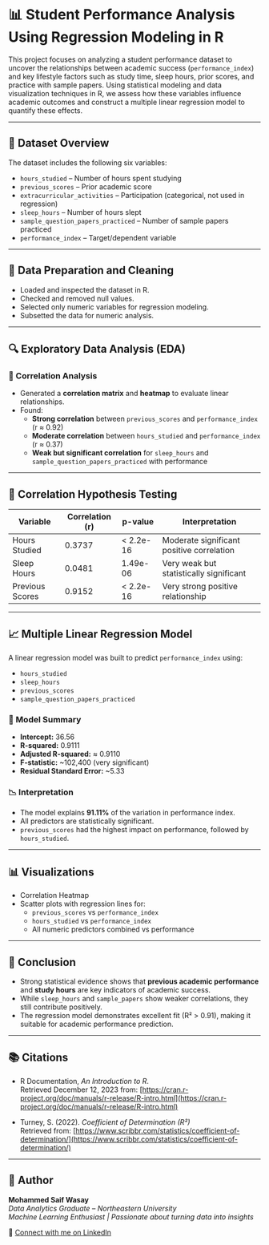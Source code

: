 # 📊 Student Performance Analysis Using Regression Modeling in R

This project focuses on analyzing a student performance dataset to uncover the relationships between academic success (`performance_index`) and key lifestyle factors such as study time, sleep hours, prior scores, and practice with sample papers. Using statistical modeling and data visualization techniques in R, we assess how these variables influence academic outcomes and construct a multiple linear regression model to quantify these effects.

---

## 📁 Dataset Overview

The dataset includes the following six variables:

- `hours_studied` – Number of hours spent studying  
- `previous_scores` – Prior academic score  
- `extracurricular_activities` – Participation (categorical, not used in regression)  
- `sleep_hours` – Number of hours slept  
- `sample_question_papers_practiced` – Number of sample papers practiced  
- `performance_index` – Target/dependent variable

---

## 🧼 Data Preparation and Cleaning

- Loaded and inspected the dataset in R.
- Checked and removed null values.
- Selected only numeric variables for regression modeling.
- Subsetted the data for numeric analysis.

---

## 🔍 Exploratory Data Analysis (EDA)

### 🔗 Correlation Analysis

- Generated a **correlation matrix** and **heatmap** to evaluate linear relationships.
- Found:
  - **Strong correlation** between `previous_scores` and `performance_index` (r ≈ 0.92)
  - **Moderate correlation** between `hours_studied` and `performance_index` (r ≈ 0.37)
  - **Weak but significant correlation** for `sleep_hours` and `sample_question_papers_practiced` with performance

---

## 🧪 Correlation Hypothesis Testing

| Variable                          | Correlation (r) | p-value       | Interpretation                                |
|----------------------------------|------------------|---------------|-----------------------------------------------|
| Hours Studied                    | 0.3737           | < 2.2e-16     | Moderate significant positive correlation     |
| Sleep Hours                      | 0.0481           | 1.49e-06      | Very weak but statistically significant       |
| Previous Scores                  | 0.9152           | < 2.2e-16     | Very strong positive relationship             |

---

## 📈 Multiple Linear Regression Model

A linear regression model was built to predict `performance_index` using:

- `hours_studied`
- `sleep_hours`
- `previous_scores`
- `sample_question_papers_practiced`

### 🔢 Model Summary

- **Intercept:** 36.56
- **R-squared:** 0.9111
- **Adjusted R-squared:** ≈ 0.9110
- **F-statistic:** ~102,400 (very significant)
- **Residual Standard Error:** ~5.33

### 📉 Interpretation

- The model explains **91.11%** of the variation in performance index.
- All predictors are statistically significant.
- `previous_scores` had the highest impact on performance, followed by `hours_studied`.

---

## 📊 Visualizations

- Correlation Heatmap  
- Scatter plots with regression lines for:
  - `previous_scores` vs `performance_index`
  - `hours_studied` vs `performance_index`
  - All numeric predictors combined vs performance

---

## 🧠 Conclusion

- Strong statistical evidence shows that **previous academic performance** and **study hours** are key indicators of academic success.
- While `sleep_hours` and `sample_papers` show weaker correlations, they still contribute positively.
- The regression model demonstrates excellent fit (R² > 0.91), making it suitable for academic performance prediction.

---

## 📚 Citations

- R Documentation, *An Introduction to R*.  
  Retrieved December 12, 2023 from: [https://cran.r-project.org/doc/manuals/r-release/R-intro.html](https://cran.r-project.org/doc/manuals/r-release/R-intro.html)  

- Turney, S. (2022). *Coefficient of Determination (R²)*  
  Retrieved from: [https://www.scribbr.com/statistics/coefficient-of-determination/](https://www.scribbr.com/statistics/coefficient-of-determination/)

---

## 🧠 Author  
**Mohammed Saif Wasay**  
*Data Analytics Graduate – Northeastern University*  
*Machine Learning Enthusiast | Passionate about turning data into insights*

🔗 [Connect with me on LinkedIn](https://www.linkedin.com/in/mohammed-saif-wasay-4b3b64199/)
